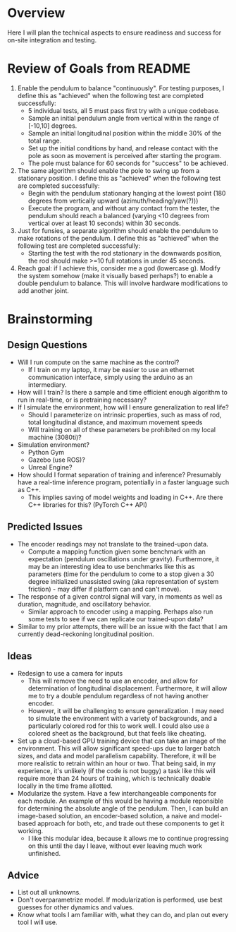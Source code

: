 # Overview

Here I will plan the technical aspects to ensure readiness and success for on-site integration and testing.

# Review of Goals from README

1. Enable the pendulum to balance "continuously". For testing purposes, I define this as "achieved" when the following test are completed successfully:
   - 5 individual tests, all 5 must pass first try with a unique codebase.
   - Sample an initial pendulum angle from vertical within the range of [-10,10] degrees.
   - Sample an initial longitudinal position within the middle 30% of the total range.
   - Set up the initial conditions by hand, and release contact with the pole as soon as movement is perceived after starting the program.
   - The pole must balance for 60 seconds for "success" to be achieved.
2. The same algorithm should enable the pole to swing up from a stationary position. I define this as "achieved" when the following test are completed successfully:
   - Begin with the pendulum stationary hanging at the lowest point (180 degrees from vertically upward (azimuth/heading/yaw(?)))
   - Execute the program, and without any contact from the tester, the pendulum should reach a balanced (varying <10 degrees from vertical over at least 10 seconds) within 30 seconds.
3. Just for funsies, a separate algorithm should enable the pendulum to make rotations of the pendulum. I define this as "achieved" when the following test are completed successfully:
   - Starting the test with the rod stationary in the downwards position, the rod should make >=10 full rotations in under 45 seconds.
4. Reach goal: if I achieve this, consider me a god (lowercase g). Modify the system somehow (make it visually based perhaps?) to enable a double pendulum to balance. This will involve hardware modifications to add another joint.

# Brainstorming

## Design Questions
 - Will I run compute on the same machine as the control? 
   - If I train on my laptop, it may be easier to use an ethernet communication interface, simply using the arduino as an intermediary.
 - How will I train? Is there a sample and time efficient enough algorithm to run in real-time, or is pretraining necessary?
 - If I simulate the environment, how will I ensure generalization to real life? 
   - Should I parameterize on intrinsic properties, such as mass of rod, total longitudinal distance, and maximum movement speeds
   - Will training on all of these parameters be prohibited on my local machine (3080ti)?
 - Simulation environment?
   - Python Gym
   - Gazebo (use ROS)?
   - Unreal Engine?
 - How should I format separation of training and inference? Presumably have a real-time inference program, potentially in a faster language such as C++.
   - This implies saving of model weights and loading in C++. Are there C++ libraries for this? (PyTorch C++ API)

## Predicted Issues

 - The encoder readings may not translate to the trained-upon data.
   - Compute a mapping function given some benchmark with an expectation (pendulum oscillations under gravity). Furthermore, it may be an interesting idea to use benchmarks like this as parameters (time for the pendulum to come to a stop given a 30 degree initialized unassisted swing (aka representation of system friction) - may differ if platform can and can't move).
 - The response of a given control signal will vary, in moments as well as duration, magnitude, and oscillatory behavior. 
   - Similar approach to encoder using a mapping. Perhaps also run some tests to see if we can replicate our trained-upon data?
 - Similar to my prior attempts, there will be an issue with the fact that I am currently dead-reckoning longitudinal position.

## Ideas

 - Redesign to use a camera for inputs
   - This will remove the need to use an encoder, and allow for determination of longitudinal displacement. Furthermore, it will allow me to try a double pendulum regardless of not having another encoder.
   - However, it will be challenging to ensure generalization. I may need to simulate the environment with a variety of backgrounds, and a particularly colored rod for this to work well. I could also use a colored sheet as the background, but that feels like cheating.
 - Set up a cloud-based GPU training device that can take an image of the environment. This will allow significant speed-ups due to larger batch sizes, and data and model parallelism capability. Therefore, it will be more realistic to retrain within an hour or two. That being said, in my experience, it's unlikely (if the code is not buggy) a task like this will require more than 24 hours of training, which is technically doable locally in the time frame allotted.
 - Modularize the system. Have a few interchangeable components for each module. An example of this would be having a module reponsible for determining the absolute angle of the pendulum. Then, I can build an image-based solution, an encoder-based solution, a naive and model-based approach for both, etc, and trade out these components to get it working.
   - I like this modular idea, because it allows me to continue progressing on this until the day I leave, without ever leaving much work unfinished.


## Advice

 - List out all unknowns.
 - Don't overparametrize model. If modularization is performed, use best guesses for other dynamics and values.
 - Know what tools I am familiar with, what they can do, and plan out every tool I will use.